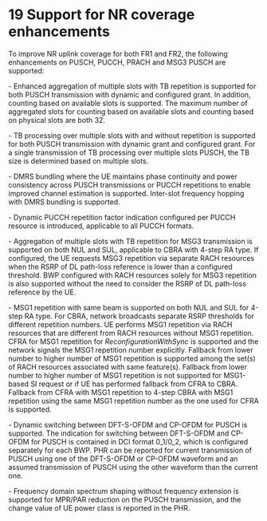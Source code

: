 # 19 Support for NR coverage enhancements

To improve NR uplink coverage for both FR1 and FR2, the following
enhancements on PUSCH, PUCCH, PRACH and MSG3 PUSCH are supported:

\- Enhanced aggregation of multiple slots with TB repetition is
supported for both PUSCH transmission with dynamic and configured grant.
In addition, counting based on available slots is supported. The maximum
number of aggregated slots for counting based on available slots and
counting based on physical slots are both 32.

\- TB processing over multiple slots with and without repetition is
supported for both PUSCH transmission with dynamic grant and configured
grant. For a single transmission of TB processing over multiple slots
PUSCH, the TB size is determined based on multiple slots.

\- DMRS bundling where the UE maintains phase continuity and power
consistency across PUSCH transmissions or PUCCH repetitions to enable
improved channel estimation is supported. Inter-slot frequency hopping
with DMRS bundling is supported.

\- Dynamic PUCCH repetition factor indication configured per PUCCH
resource is introduced, applicable to all PUCCH formats.

\- Aggregation of multiple slots with TB repetition for MSG3
transmission is supported on both NUL and SUL, applicable to CBRA with
4-step RA type. If configured, the UE requests MSG3 repetition via
separate RACH resources when the RSRP of DL path-loss reference is lower
than a configured threshold. BWP configured with RACH resources solely
for MSG3 repetition is also supported without the need to consider the
RSRP of DL path-loss reference by the UE.

\- MSG1 repetition with same beam is supported on both NUL and SUL for
4-step RA type. For CBRA, network broadcasts separate RSRP thresholds
for different repetition numbers. UE performs MSG1 repetition via RACH
resources that are different from RACH resources without MSG1
repetition. CFRA for MSG1 repetition for *ReconfigurationWithSync* is
supported and the network signals the MSG1 repetition number explicitly.
Fallback from lower number to higher number of MSG1 repetition is
supported among the set(s) of RACH resources associated with same
feature(s). Fallback from lower number to higher number of MSG1
repetition is not supported for MSG1-based SI request or if UE has
performed fallback from CFRA to CBRA. Fallback from CFRA with MSG1
repetition to 4-step CBRA with MSG1 repetition using the same MSG1
repetition number as the one used for CFRA is supported.

\- Dynamic switching between DFT-S-OFDM and CP-OFDM for PUSCH is
supported. The indication for switching between DFT-S-OFDM and CP-OFDM
for PUSCH is contained in DCI format 0_1/0_2, which is configured
separately for each BWP. PHR can be reported for current transmission of
PUSCH using one of the DFT-S-OFDM or CP-OFDM waveform and an assumed
transmission of PUSCH using the other waveform than the current one.

\- Frequency domain spectrum shaping without frequency extension is
supported for MPR/PAR reduction on the PUSCH transmission, and the
change value of UE power class is reported in the PHR.